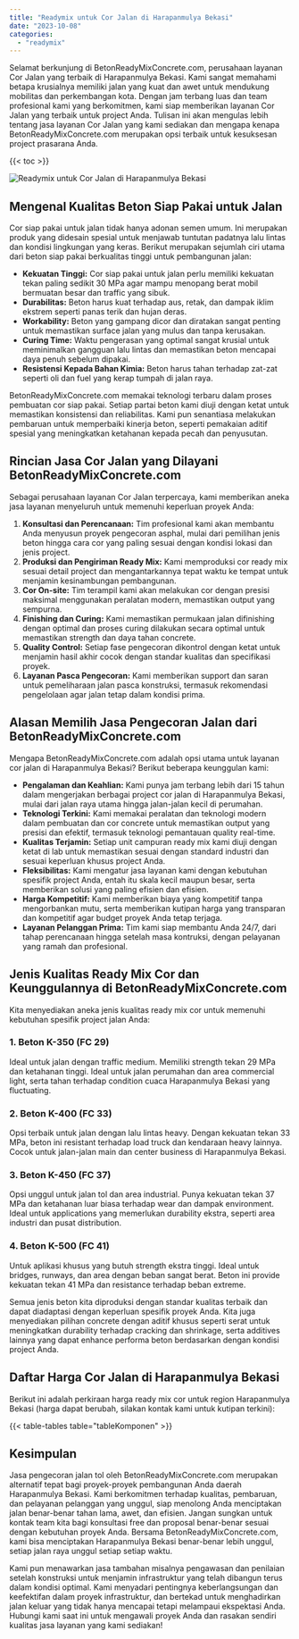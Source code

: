 ```yaml
---
title: "Readymix untuk Cor Jalan di Harapanmulya Bekasi"
date: "2023-10-08"
categories: 
  - "readymix"
---
```


Selamat berkunjung di BetonReadyMixConcrete.com, perusahaan layanan Cor Jalan yang terbaik di Harapanmulya Bekasi. Kami sangat memahami betapa krusialnya memiliki jalan yang kuat dan awet untuk mendukung mobilitas dan perkembangan kota. Dengan jam terbang luas dan team profesional kami yang berkomitmen, kami siap memberikan layanan Cor Jalan yang terbaik untuk project Anda. Tulisan ini akan mengulas lebih tentang jasa layanan Cor Jalan yang kami sediakan dan mengapa kenapa BetonReadyMixConcrete.com merupakan opsi terbaik untuk kesuksesan project prasarana Anda.

{{< toc >}}

![Readymix untuk Cor Jalan di Harapanmulya Bekasi](https://betoncor8.github.io/cor/harga-beton-readymix-concrete%20(1).png)

## Mengenal Kualitas Beton Siap Pakai untuk Jalan

Cor siap pakai untuk jalan tidak hanya adonan semen umum. Ini merupakan produk yang didesain spesial untuk menjawab tuntutan padatnya lalu lintas dan kondisi lingkungan yang keras. Berikut merupakan sejumlah ciri utama dari beton siap pakai berkualitas tinggi untuk pembangunan jalan:

- **Kekuatan Tinggi:** Cor siap pakai untuk jalan perlu memiliki kekuatan tekan paling sedikit 30 MPa agar mampu menopang berat mobil bermuatan besar dan traffic yang sibuk.
- **Durabilitas:** Beton harus kuat terhadap aus, retak, dan dampak iklim ekstrem seperti panas terik dan hujan deras.
- **Workability:** Beton yang gampang dicor dan diratakan sangat penting untuk memastikan surface jalan yang mulus dan tanpa kerusakan.
- **Curing Time:** Waktu pengerasan yang optimal sangat krusial untuk meminimalkan gangguan lalu lintas dan memastikan beton mencapai daya penuh sebelum dipakai.
- **Resistensi Kepada Bahan Kimia:** Beton harus tahan terhadap zat-zat seperti oli dan fuel yang kerap tumpah di jalan raya.

BetonReadyMixConcrete.com memakai teknologi terbaru dalam proses pembuatan cor siap pakai. Setiap partai beton kami diuji dengan ketat untuk memastikan konsistensi dan reliabilitas. Kami pun senantiasa melakukan pembaruan untuk memperbaiki kinerja beton, seperti pemakaian aditif spesial yang meningkatkan ketahanan kepada pecah dan penyusutan.

## Rincian Jasa Cor Jalan yang Dilayani BetonReadyMixConcrete.com

Sebagai perusahaan layanan Cor Jalan terpercaya, kami memberikan aneka jasa layanan menyeluruh untuk memenuhi keperluan proyek Anda:

1. **Konsultasi dan Perencanaan:** Tim profesional kami akan membantu Anda menyusun proyek pengecoran asphal, mulai dari pemilihan jenis beton hingga cara cor yang paling sesuai dengan kondisi lokasi dan jenis project.
2. **Produksi dan Pengiriman Ready Mix:** Kami memproduksi cor ready mix sesuai detail project dan mengantarkannya tepat waktu ke tempat untuk menjamin kesinambungan pembangunan.
3. **Cor On-site:** Tim terampil kami akan melakukan cor dengan presisi maksimal menggunakan peralatan modern, memastikan output yang sempurna.
4. **Finishing dan Curing:** Kami memastikan permukaan jalan difinishing dengan optimal dan proses curing dilakukan secara optimal untuk memastikan strength dan daya tahan concrete.
5. **Quality Control:** Setiap fase pengecoran dikontrol dengan ketat untuk menjamin hasil akhir cocok dengan standar kualitas dan specifikasi proyek.
6. **Layanan Pasca Pengecoran:** Kami memberikan support dan saran untuk pemeliharaan jalan pasca konstruksi, termasuk rekomendasi pengelolaan agar jalan tetap dalam kondisi prima.

## Alasan Memilih Jasa Pengecoran Jalan dari BetonReadyMixConcrete.com

Mengapa BetonReadyMixConcrete.com adalah opsi utama untuk layanan cor jalan di Harapanmulya Bekasi? Berikut beberapa keunggulan kami:

- **Pengalaman dan Keahlian:** Kami punya jam terbang lebih dari 15 tahun dalam mengerjakan berbagai project cor jalan di Harapanmulya Bekasi, mulai dari jalan raya utama hingga jalan-jalan kecil di perumahan.
- **Teknologi Terkini:** Kami memakai peralatan dan teknologi modern dalam pembuatan dan cor concrete untuk memastikan output yang presisi dan efektif, termasuk teknologi pemantauan quality real-time.
- **Kualitas Terjamin:** Setiap unit campuran ready mix kami diuji dengan ketat di lab untuk memastikan sesuai dengan standard industri dan sesuai keperluan khusus project Anda.
- **Fleksibilitas:** Kami mengatur jasa layanan kami dengan kebutuhan spesifik project Anda, entah itu skala kecil maupun besar, serta memberikan solusi yang paling efisien dan efisien.
- **Harga Kompetitif:** Kami memberikan biaya yang kompetitif tanpa mengorbankan mutu, serta memberikan kutipan harga yang transparan dan kompetitif agar budget proyek Anda tetap terjaga.
- **Layanan Pelanggan Prima:** Tim kami siap membantu Anda 24/7, dari tahap perencanaan hingga setelah masa kontruksi, dengan pelayanan yang ramah dan profesional.

## Jenis Kualitas Ready Mix Cor dan Keunggulannya di BetonReadyMixConcrete.com

Kita menyediakan aneka jenis kualitas ready mix cor untuk memenuhi kebutuhan spesifik project jalan Anda:

### 1\. Beton K-350 (FC 29)

Ideal untuk jalan dengan traffic medium. Memiliki strength tekan 29 MPa dan ketahanan tinggi. Ideal untuk jalan perumahan dan area commercial light, serta tahan terhadap condition cuaca Harapanmulya Bekasi yang fluctuating.

### 2\. Beton K-400 (FC 33)

Opsi terbaik untuk jalan dengan lalu lintas heavy. Dengan kekuatan tekan 33 MPa, beton ini resistant terhadap load truck dan kendaraan heavy lainnya. Cocok untuk jalan-jalan main dan center business di Harapanmulya Bekasi.

### 3\. Beton K-450 (FC 37)

Opsi unggul untuk jalan tol dan area industrial. Punya kekuatan tekan 37 MPa dan ketahanan luar biasa terhadap wear dan dampak environment. Ideal untuk applications yang memerlukan durability ekstra, seperti area industri dan pusat distribution.

### 4\. Beton K-500 (FC 41)

Untuk aplikasi khusus yang butuh strength ekstra tinggi. Ideal untuk bridges, runways, dan area dengan beban sangat berat. Beton ini provide kekuatan tekan 41 MPa dan resistance terhadap beban extreme.

Semua jenis beton kita diproduksi dengan standar kualitas terbaik dan dapat diadaptasi dengan keperluan spesifik proyek Anda. Kita juga menyediakan pilihan concrete dengan aditif khusus seperti serat untuk meningkatkan durability terhadap cracking dan shrinkage, serta additives lainnya yang dapat enhance performa beton berdasarkan dengan kondisi project Anda.

## Daftar Harga Cor Jalan di Harapanmulya Bekasi

Berikut ini adalah perkiraan harga ready mix cor untuk region Harapanmulya Bekasi (harga dapat berubah, silakan kontak kami untuk kutipan terkini):

{{< table-tables table="tableKomponen" >}}

## Kesimpulan

Jasa pengecoran jalan tol oleh BetonReadyMixConcrete.com merupakan alternatif tepat bagi proyek-proyek pembangunan Anda daerah Harapanmulya Bekasi. Kami berkomitmen terhadap kualitas, pembaruan, dan pelayanan pelanggan yang unggul, siap menolong Anda menciptakan jalan benar-benar tahan lama, awet, dan efisien. Jangan sungkan untuk kontak team kita bagi konsultasi free dan proposal benar-benar sesuai dengan kebutuhan proyek Anda. Bersama BetonReadyMixConcrete.com, kami bisa menciptakan Harapanmulya Bekasi benar-benar lebih unggul, setiap jalan raya unggul setiap setiap waktu.

Kami pun menawarkan jasa tambahan misalnya pengawasan dan penilaian setelah konstruksi untuk menjamin infrastruktur yang telah dibangun terus dalam kondisi optimal. Kami menyadari pentingnya keberlangsungan dan keefektifan dalam proyek infrastruktur, dan bertekad untuk menghadirkan jalan keluar yang tidak hanya mencapai tetapi melampaui ekspektasi Anda. Hubungi kami saat ini untuk mengawali proyek Anda dan rasakan sendiri kualitas jasa layanan yang kami sediakan!
